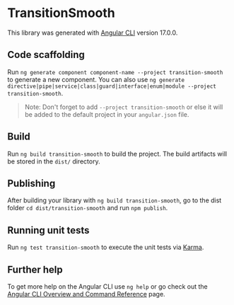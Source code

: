 # TransitionSmooth

This library was generated with [Angular CLI](https://github.com/angular/angular-cli) version 17.0.0.

## Code scaffolding

Run `ng generate component component-name --project transition-smooth` to generate a new component. You can also use `ng generate directive|pipe|service|class|guard|interface|enum|module --project transition-smooth`.
> Note: Don't forget to add `--project transition-smooth` or else it will be added to the default project in your `angular.json` file. 

## Build

Run `ng build transition-smooth` to build the project. The build artifacts will be stored in the `dist/` directory.

## Publishing

After building your library with `ng build transition-smooth`, go to the dist folder `cd dist/transition-smooth` and run `npm publish`.

## Running unit tests

Run `ng test transition-smooth` to execute the unit tests via [Karma](https://karma-runner.github.io).

## Further help

To get more help on the Angular CLI use `ng help` or go check out the [Angular CLI Overview and Command Reference](https://angular.io/cli) page.

